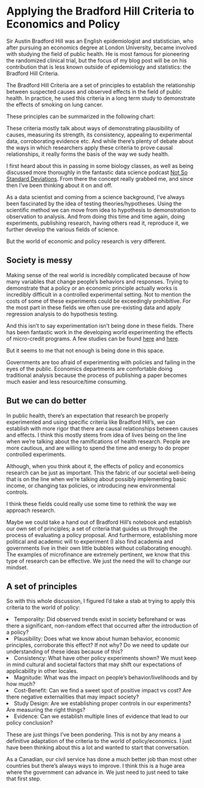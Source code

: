 # Applying the Bradford Hill Criteria to Economics and Policy

Sir Austin Bradford Hill was an English epidemiologist and statistician, who after pursuing an economics degree at London University, became involved with studying the field of public health. He is most famous for pioneering the randomized clinical trial, but the focus of my blog post will be on his contribution that is less known outside of epidemiology and statistics: the Bradford Hill Criteria.

The Bradford Hill Criteria are a set of principles to establish the relationship between suspected causes and observed effects in the field of public health. In practice, he used this criteria in a long term study to demonstrate the effects of smoking on lung cancer.

These principles can be summarized in the following chart:

These criteria mostly talk about ways of demonstrating plausibility of causes, measuring its strength, its consistency, appealing to experimental data, corroborating evidence etc. And while there’s plenty of debate about the ways in which researchers apply these criteria to prove causal relationships, it really forms the basis of the way we sudy health.

I first heard about this in passing in some biology classes, as well as being discussed more thoroughly in the fantastic data science podcast [Not So Standard Deviations](http://nssdeviations.com/). From there the concept really grabbed me, and since then I’ve been thinking about it on and off.

As a data scientist and coming from a science background, I’ve always been fascinated by the idea of testing theories/hypotheses. Using the scientific method we can move from idea to hypothesis to demonstration to observation to analysis. And from doing this time and time again, doing experiments, publishing research, having others read it, reproduce it, we further develop the various fields of science.

But the world of economic and policy research is very different.

## [](#Society-is-messy)Society is messy

Making sense of the real world is incredibly complicated because of how many variables that change people’s behaviors and responses. Trying to demonstrate that a policy or an economic principle actually works is incredibly difficult in a controlled experimental setting. Not to mention the costs of some of these experiments could be exceedingly prohibitive. For the most part in these fields we often use pre-existing data and apply regression analysis to do hypothesis testing.

And this isn’t to say experimentation isn’t being done in these fields. There has been fantastic work in the developing world experimenting the effects of micro-credit programs. A few studies can be found [here](https://www.sciencedirect.com/science/article/pii/S0167268112001655) and [here](https://economics.mit.edu/files/11443).

But it seems to me that not enough is being done in this space.

Governments are too afraid of experimenting with policies and failing in the eyes of the public. Economics departments are comfortable doing traditional analysis because the process of publishing a paper becomes much easier and less resource/time consuming.

## [](#But-we-can-do-better)But we can do better

In public health, there’s an expectation that research be properly experimented and using specific criteria like Bradford Hill’s, we can establish with more rigor that there are causal relationships between causes and effects. I think this mostly stems from idea of lives being on the line when we’re talking about the ramifications of health research. People are more cautious, and are willing to spend the time and energy to do proper controlled experiments.

Although, when you think about it, the effects of policy and economics research can be just as important. This the fabric of our societal well-being that is on the line when we’re talking about possibly implementing basic income, or changing tax policies, or introducing new environmental controls.

I think these fields could really use some time to rethink the way we approach research.

Maybe we could take a hand out of Bradford Hill’s notebook and establish our own set of principles; a set of criteria that guides us through the process of evaluating a policy proposal. And furthermore, establishing more political and academic will to experiment (I also find academia and governments live in their own little bubbles without collaborating enough). The examples of microfinance are extremely pertinent, we know that this type of research can be effective. We just the need the will to change our mindset.

## [](#A-set-of-principles)A set of principles

So with this whole discussion, I figured I’d take a stab at trying to apply this criteria to the world of policy:

<li>Temporality: Did observed trends exist in society beforehand or was there a significant, non-random effect that occurred after the introduction of a policy?
</li>
<li>Plausibility: Does what we know about human behavior, economic principles, corroborate this effect? If not why? Do we need to update our understanding of these ideas because of this?
</li>
<li>Consistency: What have other policy experiments shown? We must keep in mind cultural and societal factors that may shift our expectations of applicability in other locales.
</li>
<li>Magnitude: What was the impact on people’s behavior/livelihoods and by how much?
</li>
<li>Cost-Benefit: Can we find a sweet spot of positive impact vs cost? Are there negative externalities that may impact society?
</li>
<li>Study Design: Are we establishing proper controls in our experiments? Are measuring the right things?
</li>
<li>Evidence: Can we establish multiple lines of evidence that lead to our policy conclusion?
</li>

These are just things I’ve been pondering. This is not by any means a definitive adaptation of the criteria to the world of policy/economics. I just have been thinking about this a lot and wanted to start that conversation.

As a Canadian, our civil service has done a much better job than most other countries but there’s always ways to improve. I think this is a huge area where the government can advance in. We just need to just need to take that first step.
